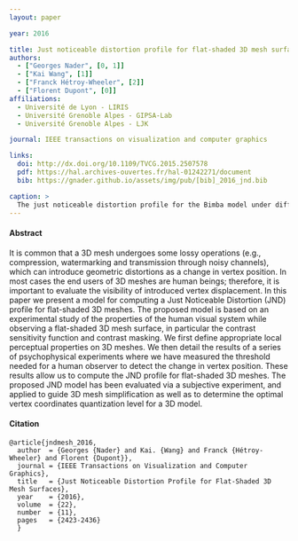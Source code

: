 ```yaml
---
layout: paper

year: 2016

title: Just noticeable distortion profile for flat-shaded 3D mesh surfaces
authors:
  - ["Georges Nader", [0, 1]]
  - ["Kai Wang", [1]]
  - ["Franck Hétroy-Wheeler", [2]]
  - ["Florent Dupont", [0]]
affiliations:
  - Université de Lyon - LIRIS
  - Université Grenoble Alpes - GIPSA-Lab
  - Université Grenoble Alpes - LJK

journal: IEEE transactions on visualization and computer graphics

links:
  doi: http://dx.doi.org/10.1109/TVCG.2015.2507578
  pdf: https://hal.archives-ouvertes.fr/hal-01242271/document
  bib: https://gnader.github.io/assets/img/pub/[bib]_2016_jnd.bib

caption: >
  The just noticeable distortion profile for the Bimba model under different circumstances. (a) and (b) show color map representing the displacement threshold in a light-independent mode with respect to a displacement in the normal direction and tangent plane respectively. (c) shows the displacement threshold according to a displacement in the normal direction in a light dependant mode.
---
```


#### Abstract

It is common that a 3D mesh undergoes some lossy operations (e.g., compression, watermarking and transmission through noisy channels), which can introduce geometric distortions as a change in vertex position. In most cases the end users of 3D meshes are human beings; therefore, it is important to evaluate the visibility of introduced vertex displacement. In this paper we present a model for computing a Just Noticeable Distortion (JND) profile for flat-shaded 3D meshes. The proposed model is based on an experimental study of the properties of the human visual system while observing a flat-shaded 3D mesh surface, in particular the contrast sensitivity function and contrast masking. We first define appropriate local perceptual properties on 3D meshes. We then detail the results of a series of psychophysical experiments where we have measured the threshold needed for a human observer to detect the change in vertex position. These results allow us to compute the JND profile for flat-shaded 3D meshes. The proposed JND model has been evaluated via a subjective experiment, and applied to guide 3D mesh simplification as well as to determine the optimal vertex coordinates quantization level for a 3D model.

#### Citation

```
@article{jndmesh_2016,
  author  = {Georges {Nader} and Kai. {Wang} and Franck {Hétroy-Wheeler} and Florent {Dupont}},
  journal = {IEEE Transactions on Visualization and Computer Graphics},
  title   = {Just Noticeable Distortion Profile for Flat-Shaded 3D Mesh Surfaces},
  year    = {2016},
  volume  = {22},
  number  = {11},
  pages   = {2423-2436}
  }
```
